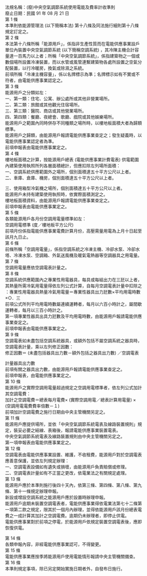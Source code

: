 法規名稱：(廢)中央空氣調節系統使用電能及費率計收準則  
廢止日期：民國 91 年 08 月 21 日  
第 1 條  
本準則依能源管理法 (以下簡稱本法) 第十八條及同法施行細則第十八條  
規定訂定之。  
第 2 條  
本法第十八條所稱「能源用戶」，係指非生產性質而在電能供應事業設戶  
單位內裝置中央空氣調節系統 (以下簡稱空調系統) ，其冷陳主機合計容  
量達一百馬力以上者；所稱「中央空氣調節系統」，係指建築物之一個或  
數個場所設置冷凍裝置，而以水管或風管連繫建築物各處所設置之空氣分  
配裝置，以行冷暖房，換氣或除濕之系統。  
前項所稱「冷凍主機容量」，係以名牌標示為準；名牌標示如有不實或不  
符者，由電能供應事業認定之。  
第 3 條  
能源用戶之分類如左：  
一、第一類：住宅、公寓、辦公處所或其他非營業場所。  
二、第二類：旅館或其他觀光住宿場所。  
三、第三類：醫院、商店或其他營業場所。  
四、第四類：餐廳、夜總會、歌廳、戲院或其他娛樂場所。  
能源用戶之範圍內同時併存不同種類之場所時，以樓地板面積大者為歸類  
標準。  
能源用戶之歸類，由能源用戶報請電能供應事業查定之；發生疑義時，以  
電能供應事業認定者為準。  
前項申報表由電能供應事業定之。  
第 4 條  
樓地板面積之計算，按能源用戶總表 (電能供應事業計費電表) 供電範圍  
內建築使用執照所列各層面積總計，但應扣除左列場所面積：  
一、空調系統供應範圍外之場所，個別面積達五十平方公尺以上者。  
二、車庫、倉庫、機房，個別面積達五十平方公尺以上者。  


三、使用箱型冷氣機之場所，個別面積達五十平方公尺以上者。  
能源用戶未持有建築使用執照時，依實際面積測定之。  
樓地板面積資料，由能源用戶報請電能供應事業查定之。  
前項申報表由電能供應事業定之。  
第 5 條  
各類能源用戶各月份空調用電量標準如左：  
空調用電標準 (度／樓地板平方公尺)  
前項月份係指電能供應事業電費計算月份，高壓需量用電為上月十日起至  
該月九日止。  
第 6 條  
前條所稱「空調用電量」，係指空調系統之冷凍主機、冷卻水泵、冷卻水  
塔、冷凍水泵、空調箱、外氣送風機及暖氣電熱器等空調器具之用電量。  
第 7 條  
空調用電量應依空調電表計量之。  
第 8 條  
空調系統供應範圍內之專業性用電器具，每具或每組出力在三瓩以上者，  
其熱量所需冷氣用電量得依左列公式計算，自每月空調電表計量中扣除之  
：專業性用電器具熱量冷氣用電量＝專業性器具出力瓩數×平均用電時數  
×○．三  
前項公式所列平均用電時數屬連續運轉者，每月以六百小時計之，屬間歇  
運轉者，每月以三百小時計之。  
第一項專業性器具出具力瓩數及平均用電時數，由能源用戶報請電能供應  
事業查定之。  
前項申報表由電能供應事業定之。  
第 9 條  
空調電表如未盡包括空調系統器具，或額外包括不屬空調系統之器具時，  
空調電表計量，乘以左列修正因數：  
修正因數＝ (未盡包括器具出力數－額外包括之器具出力數) ／空調電表  


計量器具出力數  
前項有關之器具出力數，由能源用戶報請電能供應事業查定之。  
前項申報表，由電能供應事業定之。  
第 10 條  
能源用戶之實際空調用電量超過規定之空調用電標準者，依左列公式加計  
其空調電費：  
加計之空調電費＝總表每月電費× (實際空調用電／總表計算用電量) ×  
(空調用電電費費率倍數－１)  
前項加計空調電費之施行日期由中央主管機關另定之。  
第 11 條  
能源用戶應提供場所，並依「中央空氣調節系統電表及線路裝置規則」規  
定，裝妥必要之結線、表箱後，報請電能供應事業裝置電表。  
中央空氣調節系統電表及線路裝置規則由中央主管機關另定之。  
第一項申報表由電能供應事業定之。  
第 12 條  
空調電表由電能供應事業設置、維護，不收租費，能源用戶對於空調電表  
應善意保護，並依左列規定辦理：  
一、空調電表設備如有遺失或損壞，由能源用戶負責賠償或修理。  
二、空調電表計量如有不正當之更改，依電業法之有關規定處理。  
第 13 條  
能源用戶應於本準則施行後四十天內，依第三條、第四條、第八條、第九  
條、第十一條規定辦理申報。  
新設或增設空調系統之能源用戶應於設置時辦理申報。  
能源用戶逾期未裝置空調電表者，電能供應事業得依電業法第七十二條第  
一項第二款之規定，限其於一個月內辦理，並得依能源用戶該月份總表電  
費之一成計算其加計之空調電費。逾期仍未辦理者，即停止供電。  
電能供應事業對於前項之停電，於能源用戶依規定裝置空調電表後，應即  
恢復供電。  


第 14 條  
各類申報內容，非經電能供應事業認可，不得變更。  
第 15 條  
電能供應事業應按季將能源用戶使用電能情形報請中央主管機關備查。  
第 16 條  
本準則規定事項，除已另定開始實施日期者外，自發布日施行。  


